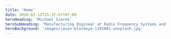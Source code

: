 ```yaml
---
title: 'Home'
date: 2018-02-12T15:37:57+07:00
heroHeading: 'Michael Szarek'
heroSubHeading: 'Manufacturing Engineer at Radio Frequency Systems and can make shit for ya'
heroBackground: 'images/jason-blackeye-1191801-unsplash.jpg'
---
```

